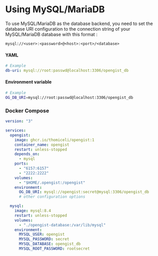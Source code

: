 # Using MySQL/MariaDB

To use MySQL/MariaDB as the database backend, you need to set the database URI configuration to the connection string of your MySQL/MariaDB database with this format :

`mysql://<user>:<password>@<host>:<port>/<database>`

#### YAML
```yaml
# Example
db-uri: mysql://root:passwd@localhost:3306/opengist_db
```

#### Environment variable
```sh
# Example
OG_DB_URI=mysql://root:passwd@localhost:3306/opengist_db
```

### Docker Compose
```yml
version: "3"

services:
  opengist:
    image: ghcr.io/thomiceli/opengist:1
    container_name: opengist
    restart: unless-stopped
    depends_on:
      - mysql
    ports:
      - "6157:6157"
      - "2222:2222"
    volumes:
      - "$HOME/.opengist:/opengist"
    environment:
      OG_DB_URI: mysql://opengist:secret@mysql:3306/opengist_db
      # other configuration options

  mysql:
    image: mysql:8.4
    restart: unless-stopped
    volumes:
      - "./opengist-database:/var/lib/mysql"
    environment:
      MYSQL_USER: opengist
      MYSQL_PASSWORD: secret
      MYSQL_DATABASE: opengist_db
      MYSQL_ROOT_PASSWORD: rootsecret
```